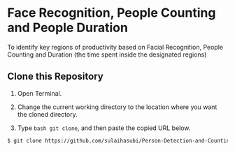 # Face Recognition, People Counting and People Duration
To identify key regions of productivity based on Facial Recognition, People Counting and Duration (the time spent inside the designated regions) 

## Clone this Repository 

1. Open Terminal.

2. Change the current working directory to the location where you want the cloned directory.

3. Type ```bash git clone```, and then paste the copied URL below.

```bash
$ git clone https://github.com/sulaihasubi/Person-Detection-and-Counting
```

